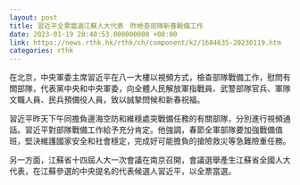 ```yaml
---
layout: post
title: 習近平全票當選江蘇人大代表　昨檢查部隊新春戰備工作
date: 2023-01-19 20:40:53.000000000 +08:00
link: https://news.rthk.hk/rthk/ch/component/k2/1684635-20230119.htm
categories: rthk
---
```


在北京，中央軍委主席習近平在八一大樓以視頻方式，檢查部隊戰備工作，慰問有關部隊，代表黨中央和中央軍委，向全體人民解放軍指戰員、武警部隊官兵、軍隊文職人員、民兵預備役人員，致以誠摯問候和新春祝福。

習近平昨天下午同擔負邊海空防和維穩處突戰備任務的有關部隊，分別進行視頻通話。習近平對部隊戰備工作給予充分肯定。他強調，春節全軍部隊要加強戰備值班，堅決維護國家安全和社會穩定，完成好可能擔負的搶險救災等急難險重任務。

另一方面，江蘇省十四屆人大一次會議在南京召開，會議選舉產生江蘇省全國人大代表，在江蘇參選的中央提名的代表候選人習近平，以全票當選。
